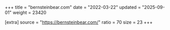 +++
title = "bernsteinbear.com"
date = "2022-03-22"
updated = "2025-09-01"
weight = 23420

[extra]
source = "https://bernsteinbear.com/"
ratio = 70
size = 23
+++
